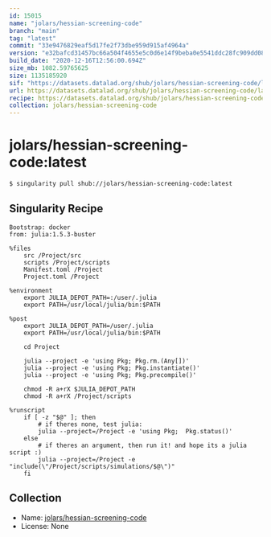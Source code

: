 ```yaml
---
id: 15015
name: "jolars/hessian-screening-code"
branch: "main"
tag: "latest"
commit: "33e9476829eaf5d17fe2f73dbe959d915af4964a"
version: "e32bafcd31457bc66a504f4655e5c0d6e14f9beba0e5541ddc28fc909dd083dc"
build_date: "2020-12-16T12:56:00.694Z"
size_mb: 1082.59765625
size: 1135185920
sif: "https://datasets.datalad.org/shub/jolars/hessian-screening-code/latest/2020-12-16-33e94768-e32bafcd/e32bafcd31457bc66a504f4655e5c0d6e14f9beba0e5541ddc28fc909dd083dc.sif"
url: https://datasets.datalad.org/shub/jolars/hessian-screening-code/latest/2020-12-16-33e94768-e32bafcd/
recipe: https://datasets.datalad.org/shub/jolars/hessian-screening-code/latest/2020-12-16-33e94768-e32bafcd/Singularity
collection: jolars/hessian-screening-code
---
```


# jolars/hessian-screening-code:latest

```bash
$ singularity pull shub://jolars/hessian-screening-code:latest
```

## Singularity Recipe

```singularity
Bootstrap: docker
from: julia:1.5.3-buster

%files
    src /Project/src
    scripts /Project/scripts
    Manifest.toml /Project
    Project.toml /Project

%environment
    export JULIA_DEPOT_PATH=:/user/.julia
    export PATH=/usr/local/julia/bin:$PATH

%post
    export JULIA_DEPOT_PATH=/user/.julia
    export PATH=/usr/local/julia/bin:$PATH

    cd Project

    julia --project -e 'using Pkg; Pkg.rm.(Any[])'
    julia --project -e 'using Pkg; Pkg.instantiate()'
    julia --project -e 'using Pkg; Pkg.precompile()'

    chmod -R a+rX $JULIA_DEPOT_PATH
    chmod -R a+rX /Project/scripts

%runscript
    if [ -z "$@" ]; then
        # if theres none, test julia:
        julia --project=/Project -e 'using Pkg;  Pkg.status()'
    else
        # if theres an argument, then run it! and hope its a julia script :)
        julia --project=/Project -e "include(\"/Project/scripts/simulations/$@\")"
    fi
```

## Collection

 - Name: [jolars/hessian-screening-code](https://github.com/jolars/hessian-screening-code)
 - License: None

